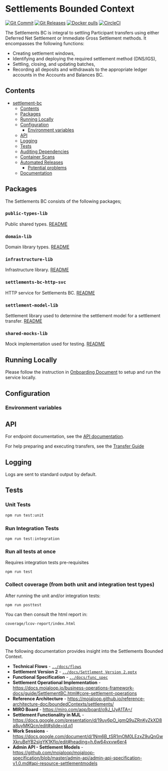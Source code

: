 # Settlements Bounded Context

[![Git Commit](https://img.shields.io/github/last-commit/mojaloop/settlements-bc.svg?style=flat)](https://github.com/mojaloop/settlements-bc/commits/master)
[![Git Releases](https://img.shields.io/github/release/mojaloop/settlements-bc.svg?style=flat)](https://github.com/mojaloop/settlements-bc/releases)
[![Docker pulls](https://img.shields.io/docker/pulls/mojaloop/settlements-bc.svg?style=flat)](https://hub.docker.com/r/mojaloop/settlements-bc)
[![CircleCI](https://circleci.com/gh/mojaloop/settlements-bc.svg?style=svg)](https://circleci.com/gh/mojaloop/settlements-bc)

The Settlements BC is integral to settling Participant transfers using either Deferred Net Settlement or Immediate Gross Settlement methods. It encompasses the following functions:

- Creating settlement windows,
- Identifying and deploying the required settlement method (DNS/IGS),
- Settling, closing, and updating batches,
- Recording all deposits and withdrawals to the appropriate ledger accounts in the Accounts and Balances BC.

## Contents
- [settlement-bc](#settlement-bc)
  - [Contents](#contents)
  - [Packages](#packages)
  - [Running Locally](#running-locally)
  - [Configuration](#configuration)
    - [Environment variables](#environment-variables)
  - [API](#api)
  - [Logging](#logging)
  - [Tests](#tests)
  - [Auditing Dependencies](#auditing-dependencies)
  - [Container Scans](#container-scans)
  - [Automated Releases](#automated-releases)
    - [Potential problems](#potential-problems)
  - [Documentation](#documentation)

## Packages
The Settlements BC consists of the following packages;

### `public-types-lib`
Public shared types.
[README](./packages/public-types-lib/README.md)

### `domain-lib`
Domain library types.
[README](./packages/domain-lib/README.md)

### `infrastructure-lib`
Infrastructure library.
[README](./packages/infrastructure-lib/README.md)

### `settlements-bc-http-svc`
HTTP service for Settlements BC.
[README](packages/api-svc/README.md)

### `settlement-model-lib`
Settlement library used to determine the settlement model for a settlement transfer.
[README](./packages/settlement-model-lib/README.md)

### `shared-mocks-lib`
Mock implementation used for testing.
[README](./packages/shared-mocks-lib/README.md)

## Running Locally

Please follow the instruction in [Onboarding Document](Onboarding.md) to setup and run the service locally.

## Configuration

### Environment variables


## API

For endpoint documentation, see the [API documentation](https://github.com/mojaloop/mojaloop-specification/blob/master/admin-api/admin-api-specification-v1.0.md#api-resource-settlementmodels).

For help preparing and executing transfers, see the [Transfer Guide](TransferGuide.md)

## Logging

Logs are sent to standard output by default.

## Tests

### Unit Tests

```bash
npm run test:unit
```

### Run Integration Tests

```shell
npm run test:integration
```

### Run all tests at once
Requires integration tests pre-requisites
```shell
npm run test
```

### Collect coverage (from both unit and integration test types)

After running the unit and/or integration tests:

```shell
npm run posttest
```

You can then consult the html report in:

```shell
coverage/lcov-report/index.html
```


## Documentation
The following documentation provides insight into the Settlements Bounded Context.

- **Technical Flows** - [`../docs/flows`](docs/flows/)
- **Settlement Version 2** - [`../docs/Settlement Version 2.pptx`](docs/Settlement%20Version%202.pptx)
- **Functional Specification** - [`../docs/func_spec`](docs/func_spec/)
- **Settlement Operational Implementation** - https://docs.mojaloop.io/business-operations-framework-docs/guide/SettlementBC.html#core-settlement-operations
- **Reference Architecture** - https://mojaloop.github.io/reference-architecture-doc/boundedContexts/settlements/
- **MIRO Board** - https://miro.com/app/board/o9J_lJyA1TA=/
- **Settlement Functionality in MJL** - https://docs.google.com/presentation/d/19uy6pO_igmQ9uZRnKyZkXD8a8uyMKQcn/edit#slide=id.p1
- **Work Sessions** - https://docs.google.com/document/d/1Nm6B_tSR1mOM0LEzxZ9uQnGwXkruBeYB2slgYK1Kflo/edit#heading=h.6w64vxvw6er4
- **Admin API - Settlement Models** - https://github.com/mojaloop/mojaloop-specification/blob/master/admin-api/admin-api-specification-v1.0.md#api-resource-settlementmodels
